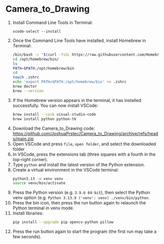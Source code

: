 # Camera_to_Drawing
1. Install Command Line Tools in Terminal:
   ```
   xcode-select --install
   ```
2. Once the Command Line Tools have installed, install Homebrew in Terminal:
   ```bash
   /bin/bash -c "$(curl -fsSL https://raw.githubusercontent.com/Homebrew/install/HEAD/install.sh)"
   cd /opt/homebrew/bin/
   ls
   PATH=$PATH:/opt/homebrew/bin
   cd
   touch .zshrc
   echo 'export PATH=$PATH:/opt/homebrew/bin' >> .zshrc
   brew doctor
   brew --version
   ```
4. If the Homebrew version appears in the terminal, it has installed successfully. You can now install VSCode:
   ```bash
   brew install --cask visual-studio-code
   brew install python python-tk
   ```
5. Download the Camera_to_Drawing code: https://github.com/JoshuaPrstec/Camera_to_Drawing/archive/refs/heads/main.zip
6. Open VSCode and press `file`, `open folder`, and select the downloaded folder
7. In VSCode, press the extensions tab (three squares with a fourth in the top-right corner).
8. Type `python` and install the latest version of the Python extension.
9. Create a virtual environment in the VSCode terminal:
    ```bash
    python3.13 -m venv venv
    source venv/bin/activate
    ```
10. Press the Python version (e.g. `3.9.6 64-bit`), then select the Python venv option (e.g. `Python 3.13.9 ('venv': venv) ./venv/bin/python`.
11. Press the bin icon, then press the run button again to relaunch the Python terminal in venv mode.
12. Install libraries:
    ```bash
    pip install --upgrade pip opencv-python pillow
    ```
13. Press the run button again to start the program (the first run may take a few seconds).
